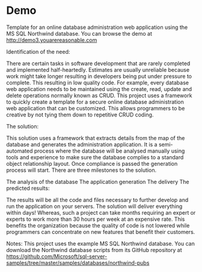 # Demo
Template for an online database administration web application using the MS SQL Northwind database. You can browse the demo at http://demo3.youarereasonable.com


Identification of the need:

There are certain tasks in software development that are rarely completed and implemented half-heartedly. Estimates are usually unreliable because work might take longer resulting in developers being put under pressure to complete. This resulting in low quality code. For example, every database web application needs to be maintained using the create, read, update and delete operations normally known as CRUD. This project uses a framework to quickly create a template for a secure online database administration web application that can be customized. This allows programmers to be creative by not tying them down to repetitive CRUD coding.

The solution:

This solution uses a framework that extracts details from the map of the database and generates the administration application. It is a semi-automated process where the database will be analysed manually using tools and experience to make sure the database complies to a standard object relationship layout. Once compliance is passed the generation process will start. There are three milestones to the solution.

The analysis of the database
The application generation
The delivery
The predicted results:

The results will be all the code and files necessary to further develop and run the application on your servers. The solution will deliver everything within days! Whereas, such a project can take months requiring an expert or experts to work more than 30 hours per week at an expensive rate. This benefits the organization because the quality of code is not lowered while programmers can concentrate on new features that benefit their customers.

Notes: This project uses the example MS SQL Northwind database. You can download the Northwind database scripts from its GitHub repository at https://github.com/Microsoft/sql-server-samples/tree/master/samples/databases/northwind-pubs
